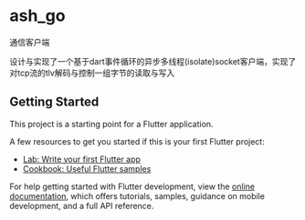 # ash_go
通信客户端

设计与实现了一个基于dart事件循环的异步多线程(isolate)socket客户端，实现了对tcp流的tlv解码与控制一组字节的读取与写入




## Getting Started

This project is a starting point for a Flutter application.

A few resources to get you started if this is your first Flutter project:

- [Lab: Write your first Flutter app](https://docs.flutter.dev/get-started/codelab)
- [Cookbook: Useful Flutter samples](https://docs.flutter.dev/cookbook)

For help getting started with Flutter development, view the
[online documentation](https://docs.flutter.dev/), which offers tutorials,
samples, guidance on mobile development, and a full API reference.
